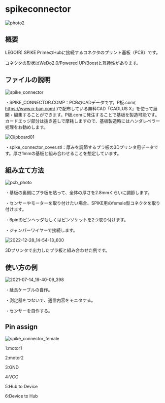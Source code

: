 # spikeconnector
![photo2](https://user-images.githubusercontent.com/5597377/128140714-18edd984-eb81-4fa9-84d4-1d8cf7827ddf.jpg)

## 概要
LEGO(R) SPIKE PrimeのHubに接続するコネクタのプリント基板（PCB）です。

コネクタの形状はWeDo2.0/Powered UP/Boostと互換性があります。

## ファイルの説明

![spike_connector](https://user-images.githubusercontent.com/5597377/125667515-099c3969-b7d1-4cc6-96f6-db369cd490be.png)

・SPIKE_CONNECTOR.COMP：PCBのCADデータです。P板.com( https://www.p-ban.com/ )で配布している無料CAD「CADLUS X」を使って展開・編集することができます。P板.comに発注することで基板を製造可能です。カードエッジ部分は抜き差しで摩耗しますので、基板製造時にはハンダレベラー処理をお勧めします。

![Clipboard01](https://user-images.githubusercontent.com/5597377/209770294-736164fd-c69b-4233-a1c8-2cc52d024490.png)

・spike_connector_cover.stl：厚みを調節するプラ板の3Dプリンタ用データです。厚さ1mmの基板と組み合わせることを想定しています。

## 組み立て方法
![pcb_photo](https://user-images.githubusercontent.com/5597377/125736662-b56891c7-aa2d-4d15-8239-ef3be248ee64.jpg)

・基板の裏側にプラ板を貼って、全体の厚さを2.8mmくらいに調節します。

・センサーやモーターを取り付けたい場合、SPIKE用のfemale型コネクタを取り付けます。

・6pinのピンヘッダもしくはピンソケットを2つ取り付けます。

・ジャンパーワイヤーで接続します。

![2022-12-28_14-54-13_600](https://user-images.githubusercontent.com/5597377/209770268-c408961e-0636-4385-b04a-b1d63250f7ae.jpg)

3Dプリンタで出力したプラ板と組み合わせた例です。

## 使い方の例
![2021-07-14_16-40-09_398](https://user-images.githubusercontent.com/5597377/125670871-a2a5b117-0fb5-45a1-8732-45153e1c2b46.jpg)

・延長ケーブルの自作。

・測定器をつないで、通信内容をモニタする。

・センサーを自作する。

## Pin assign 

![spike_connector_female](https://user-images.githubusercontent.com/5597377/126178875-03f07174-6b53-44fc-aa23-5410b7e76123.jpg)

1:motor1

2:motor2

3:GND

4:VCC

5:Hub to Device

6:Device to Hub
